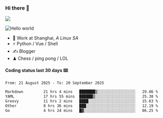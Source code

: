 ### Hi there 👋
![](https://komarev.com/ghpvc/?username=Xuhandsome)


<img src="https://github-readme-stats.vercel.app/api?username=XuHandsome&show_icons=true&theme=merko" alt="Hello world">

<br/>

- 🍻  Work at Shanghai, _A Linux SA_
- ⚡  Python / Vue / Shell
- ✍️  Blogger
- ♟  Chess / ping pong / LOL

#### Coding status last 30 days ⌨️

<!--START_SECTION:waka-->

```txt
From: 21 August 2025 - To: 20 September 2025

Markdown         21 hrs 4 mins   ███████▒░░░░░░░░░░░░░░░░░   29.86 %
YAML             17 hrs 55 mins  ██████▒░░░░░░░░░░░░░░░░░░   25.38 %
Groovy           11 hrs 2 mins   ████░░░░░░░░░░░░░░░░░░░░░   15.63 %
Other            8 hrs 36 mins   ███░░░░░░░░░░░░░░░░░░░░░░   12.19 %
Go               4 hrs 24 mins   █▓░░░░░░░░░░░░░░░░░░░░░░░   06.25 %
```

<!--END_SECTION:waka-->
